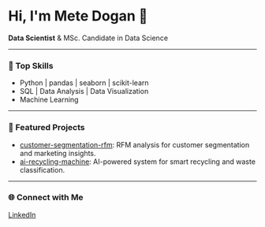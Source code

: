 # Hi, I'm Mete Dogan 👋

**Data Scientist** & MSc. Candidate in Data Science

---

### 🚀 Top Skills
- Python | pandas | seaborn | scikit-learn
- SQL | Data Analysis | Data Visualization
- Machine Learning

---

### 📌 Featured Projects
- [customer-segmentation-rfm](https://github.com/metedogan/customer-segmentation-rfm): RFM analysis for customer segmentation and marketing insights.
- [ai-recycling-machine](https://github.com/metedogan/ai-recycling-machine): AI-powered system for smart recycling and waste classification.

---

### 🌐 Connect with Me
[LinkedIn](https://linkedin.com/in/meteedogan)
